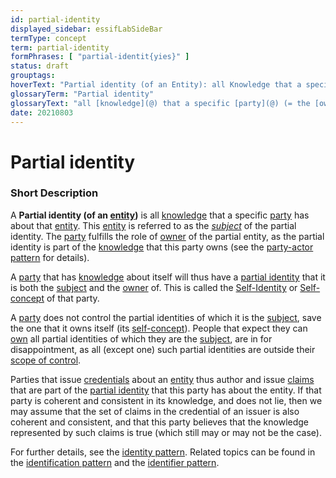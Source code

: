 ```yaml
---
id: partial-identity
displayed_sidebar: essifLabSideBar
termType: concept
term: partial-identity
formPhrases: [ "partial-identit{yies}" ]
status: draft
grouptags:
hoverText: "Partial identity (of an Entity): all Knowledge that a specific Party (= the Owner of the partial identity) has about that Entity (= the 'Subject' of the partial identity)."
glossaryTerm: "Partial identity"
glossaryText: "all [knowledge](@) that a specific [party](@) (= the [owner](@) of the partial identity) has about that [entity](@) (= the '[subject](@)' of the partial identity)."
date: 20210803
---
```


# Partial identity

### Short Description

A **Partial identity (of an [entity](@))** is all [knowledge](@) that a specific [party](@) has about that [entity](@). This [entity](@) is referred to as the *[subject](@)* of the partial identity. The [party](@) fulfills the role of [owner](@) of the partial entity, as the partial identity is part of the [knowledge](@) that this party owns (see the [party-actor pattern](party-actor-action@) for details).

A [party](@) that has [knowledge](@) about itself will thus have a [partial identity](@) that it is both the [subject](@) and the [owner](@) of. This is called the [Self-Identity](https://en.wikipedia.org/wiki/Self-concept) or [Self-concept](https://en.wikipedia.org/wiki/Self-concept) of that party.

A [party](@) does not control the partial identities of which it is the [subject](@), save the one that it owns itself (its [self-concept](https://en.wikipedia.org/wiki/Self-concept)). People that expect they can [own](ownership@) all partial identities of which they are the [subject](@), are in for disappointment, as all (except one) such partial identities are outside their [scope of control](@).

Parties that issue [credentials](@) about an [entity](@) thus author and issue [claims](assertion@) that are part of the [partial identity](@) that this party has about the entity. If that party is coherent and consistent in its knowledge, and does not lie, then we may assume that the set of claims in the credential of an issuer is also coherent and consistent, and that this party believes that the knowledge represented by such claims is true (which still may or may not be the case).

For further details, see the [identity pattern](pattern:identity@). Related topics can be found in the [identification pattern](pattern:identification@) and the [identifier pattern](pattern:identifier@).
